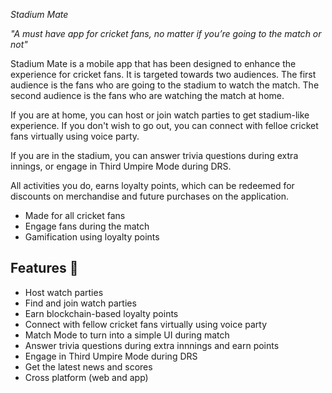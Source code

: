 _Stadium Mate_

_"A must have app for cricket fans, no matter if you’re going to the match or not"_

Stadium Mate is a mobile app that has been designed to enhance the experience for cricket fans. It is targeted towards two audiences. The first audience is the fans who are going to the stadium to watch the match. The second audience is the fans who are watching the match at home.

If you are at home, you can host or join watch parties to get stadium-like experience. If you don't wish to go out, you can connect with felloe cricket fans virtually using voice party.

If you are in the stadium, you can answer trivia questions during extra innings, or engage in Third Umpire Mode during DRS.

All activities you do, earns loyalty points, which can be redeemed for discounts on merchandise and future purchases on the application.

- Made for all cricket fans
- Engage fans during the match
- Gamification using loyalty points

## Features 🔧

- Host watch parties
- Find and join watch parties
- Earn blockchain-based loyalty points
- Connect with fellow cricket fans virtually using voice party
- Match Mode to turn into a simple UI during match
- Answer trivia questions during extra innnings and earn points
- Engage in Third Umpire Mode during DRS
- Get the latest news and scores
- Cross platform (web and app)
